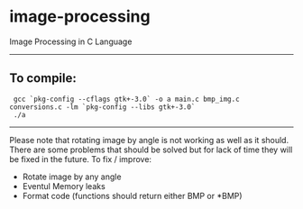 # image-processing
Image Processing in C Language  
***  
## To compile:
```
 gcc `pkg-config --cflags gtk+-3.0` -o a main.c bmp_img.c conversions.c -lm `pkg-config --libs gtk+-3.0`  
 ./a
```
***
Please note that rotating image by angle is not working as well as it should. 
There are some problems that should be solved but for lack of time they will be fixed in the future. 
To fix / improve:
- Rotate image by any angle
- Eventul Memory leaks
- Format code (functions should return either BMP or \*BMP)
